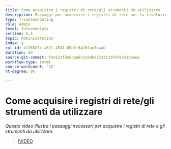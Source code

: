 ```yaml
---
title: Come acquisire i registri di rete/gli strumenti da utilizzare
description: Passaggi per acquisire i registri di rete per la risoluzione dei problemi relativi alla rete
type: Troubleshooting
role: Admin
level: Intermediate
version: 6.5
topic: Administration
index: y
exl-id: bf2652fc-a52f-4941-80b9-64f0fae3baab
duration: 93
source-git-commit: f4c621f3a9caa8c2c64b8323312343fe421a5aee
workflow-type: tm+mt
source-wordcount: '42'
ht-degree: 0%

---
```


# Come acquisire i registri di rete/gli strumenti da utilizzare

*Questo video illustra i passaggi necessari per acquisire i registri di rete o gli strumenti da utilizzare.*

>[!VIDEO](https://video.tv.adobe.com/v/335491?quality=12&learn=on)
